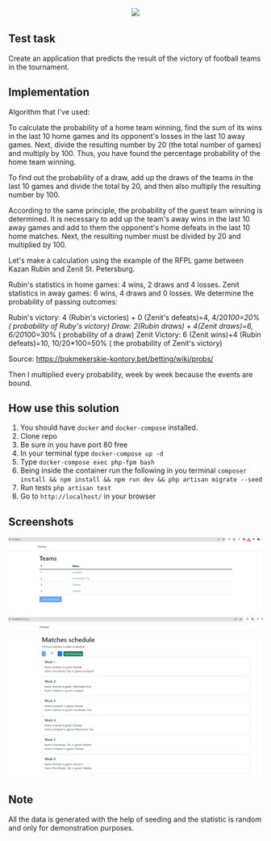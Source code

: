 <p align="center"><a href="https://laravel.com" target="_blank"><img src="https://raw.githubusercontent.com/laravel/art/master/logo-lockup/5%20SVG/2%20CMYK/1%20Full%20Color/laravel-logolockup-cmyk-red.svg" width="400"></a></p>

## Test task

Create an application that predicts the result of the victory of football teams in the tournament.

## Implementation

Algorithm that I've used:

To calculate the probability of a home team winning, find the sum of its wins in the last 10 home games and its
opponent's losses in the last 10 away games. Next, divide the resulting number by 20 (the total number of games)
and multiply by 100. Thus, you have found the percentage probability of the home team winning.

To find out the probability of a draw, add up the draws of the teams in the last 10 games and divide the total
by 20, and then also multiply the resulting number by 100.

According to the same principle, the probability of the guest team winning is determined.
It is necessary to add up the team's away wins in the last 10 away games and add to them the opponent's home
defeats in the last 10 home matches. Next, the resulting number must be divided by 20 and multiplied by 100.

Let's make a calculation using the example of the RFPL game between Kazan Rubin and Zenit St. Petersburg.

Rubin's statistics in home games: 4 wins, 2 draws and 4 losses.
Zenit statistics in away games: 6 wins, 4 draws and 0 losses.
We determine the probability of passing outcomes:

Rubin's victory: 4 (Rubin's victories) + 0 (Zenit's defeats)=4, 4/20*100=20% ( probability of Ruby's victory)
Draw: 2(Rubin draws) + 4(Zenit draws)=6, 6/20*100=30% ( probability of a draw)
Zenit Victory: 6 (Zenit wins)+4 (Rubin defeats)=10, 10/20*100=50% ( the probability of Zenit's victory)

Source: https://bukmekerskie-kontory.bet/betting/wiki/probs/

Then I multiplied every probability, week by week because the events are bound. 


## How use this solution

1) You should have `docker` and `docker-compose` installed. 
2) Clone repo
3) Be sure in you have port 80 free
4) In your terminal type `docker-compose up -d`
5) Type `docker-compose exec php-fpm bash`
6) Being inside the container run the following in you terminal `composer install && npm install && npm run dev && php artisan migrate --seed`
7) Run tests `php artisan test`
8) Go to `http://localhost/` in your browser

## Screenshots 

![home png](readme_imgs/home.png)
![forecast png](readme_imgs/forecast_screan.png)

## Note 

All the data is generated with the help of seeding and the statistic is random and only for demonstration purposes.

